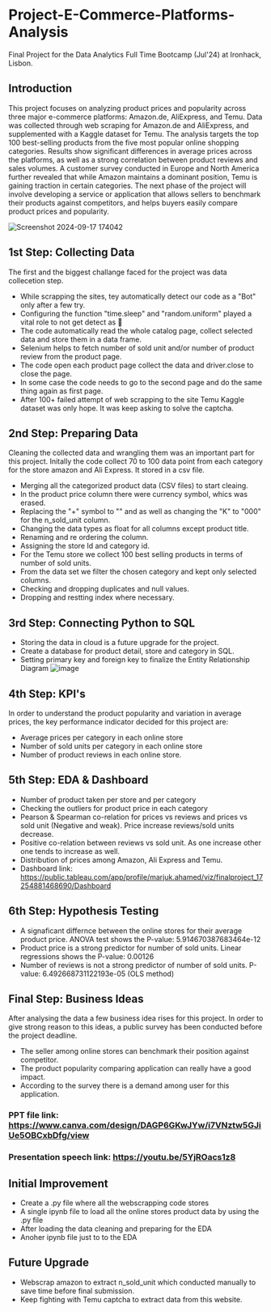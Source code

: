 # Project-E-Commerce-Platforms-Analysis
Final Project for the Data Analytics Full Time Bootcamp (Jul'24) at Ironhack, Lisbon.

## Introduction

This project focuses on analyzing product prices and popularity across three major e-commerce platforms: Amazon.de, AliExpress, and Temu. Data was collected through web scraping for Amazon.de and AliExpress, and supplemented with a Kaggle dataset for Temu. The analysis targets the top 100 best-selling products from the five most popular online shopping categories. Results show significant differences in average prices across the platforms, as well as a strong correlation between product reviews and sales volumes. A customer survey conducted in Europe and North America further revealed that while Amazon maintains a dominant position, Temu is gaining traction in certain categories. The next phase of the project will involve developing a service or application that allows sellers to benchmark their products against competitors, and helps buyers easily compare product prices and popularity.

![Screenshot 2024-09-17 174042](https://github.com/user-attachments/assets/123562b3-9e15-47e5-beab-527906cc5695)


## 1st Step: Collecting Data
The first and the biggest challange faced for the project was data collecetion step. 

- While scrapping the sites, tey automatically detect our code as a "Bot" only after a few try.
- Configuring the function "time.sleep" and "random.uniform" played a vital role to not get detect as 🤖
- The code automatically read the whole catalog page, collect selected data and store them in a data frame.
- Selenium helps to fetch number of sold unit and/or number of product review from the product page.
- The code open each product page collect the data and driver.close to close the page.
- In some case the code needs to go to the second page and do the same thing again as first page.
- After 100+ failed attempt of web scrapping to the site Temu Kaggle dataset was only hope. It was keep asking to solve the captcha.


## 2nd Step: Preparing Data
Cleaning the collected data and wrangling them was an important part for this project. Initally the code collect 70 to 100 data point from each category for the store amazon and Ali Express. It stored in a csv file.

- Merging all the categorized product data (CSV files) to start cleaing.
- In the product price column there were currency symbol, whics was erased. 
- Replacing the "+" symbol to "" and as well as changing the "K" to "000" for the n_sold_unit column.
- Changing the data types as float for all columns except product title.
- Renaming and re ordering the column.
- Assigning the store Id and category id.
- For the Temu store we collect 100 best selling products in terms of number of sold units.
- From the data set we filter the chosen category and kept only selected columns.
- Checking and dropping duplicates and null values.
- Dropping and restting index where necessary.


## 3rd Step: Connecting Python to SQL

- Storing the data in cloud is a future upgrade for the project.
- Create a database for product detail, store and category in SQL.
- Setting primary key and foreign key to finalize the Entity Relationship Diagram
![image](https://github.com/user-attachments/assets/25cf6ac6-51b8-4035-8532-d3761cc0d1ae)


## 4th Step: KPI's
In order to understand the product popularity and variation in average prices, the key performance indicator decided for this project are:

- Average prices per category in each online store
- Number of sold units per category in each online store
- Number of product reviews in each online store.


## 5th Step: EDA & Dashboard

- Number of product taken per store and per category
- Checking the outliers for product price in each category
- Pearson & Spearman co-relation for prices vs reviews and prices vs sold unit (Negative and weak). Price increase reviews/sold units decrease.
- Positive co-relation between reviews vs sold unit. As one increase other one tends to increase as well.
- Distribution of prices among Amazon, Ali Express and Temu.
- Dashboard link: https://public.tableau.com/app/profile/marjuk.ahamed/viz/finalproject_17254881468690/Dashboard


## 6th Step: Hypothesis Testing

- A signaficant differnce between the online stores for their average product price. ANOVA test shows the P-value: 5.914670387683464e-12
- Product price is a strong predictor for number of sold units. Linear regressions shows the P-value: 0.00126
- Number of reviews is not a strong predictor of number of sold units. P-value: 6.492668731122193e-05 (OLS method)


## Final Step: Business Ideas
After analysing the data a few business idea rises for this project. In order to give strong reason to this ideas, a public survey has been conducted before the project deadline. 

- The seller among online stores can benchmark their position against competitor.
- The product popularity comparing application can really have a good impact.
- According to the survey there is a demand among user for this application.

### PPT file link: https://www.canva.com/design/DAGP6GKwJYw/i7VNztw5GJiUe5OBCxbDfg/view
### Presentation speech link: https://youtu.be/5YjROacs1z8



## Initial Improvement
- Create a .py file where all the webscrapping code stores
- A single ipynb file to load all the online stores product data by using the .py file
- After loading the data cleaning and preparing for the EDA
- Anoher ipynb file just to to the EDA

## Future Upgrade
- Webscrap amazon to extract n_sold_unit which conducted manually to save time before final submission.
- Keep fighting with Temu captcha to extract data from this website. 
